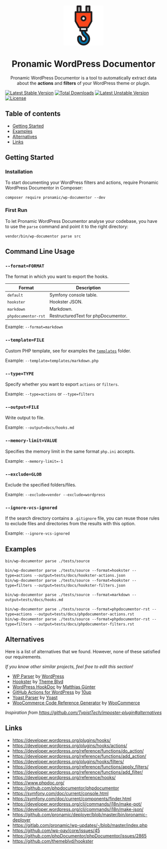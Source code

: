 <p align="center">
	<a href="https://github.com/pronamic/wp-documentor">
		<img src="logos/pronamic-wp-documentor.svgo-min.svg" alt="Pronamic WordPress Documentor" width="128" height="128">
	</a>
</p>

<h1 align="center">Pronamic WordPress Documentor</h3>

<p align="center">
	Pronamic WordPress Documentor is a tool to automatically extract data about the <strong>actions</strong> and <strong>filters</strong> of your WordPress theme or plugin.	
</p>

[![Latest Stable Version](https://poser.pugx.org/pronamic/wp-documentor/v)](//packagist.org/packages/pronamic/wp-documentor)
[![Total Downloads](https://poser.pugx.org/pronamic/wp-documentor/downloads)](//packagist.org/packages/pronamic/wp-documentor)
[![Latest Unstable Version](https://poser.pugx.org/pronamic/wp-documentor/v/unstable)](//packagist.org/packages/pronamic/wp-documentor)
[![License](https://poser.pugx.org/pronamic/wp-documentor/license)](//packagist.org/packages/pronamic/wp-documentor)

## Table of contents

- [Getting Started](#getting-started)
- [Examples](#examples)
- [Alternatives](#alternatives)
- [Links](#links)

## Getting Started

### Installation

To start documenting your WordPress filters and actions, require Pronamic WordPress Documentor in Composer:

```
composer require pronamic/wp-documentor --dev
```

### First Run

To let Pronamic WordPress Documentor analyse your codebase, you have to use the `parse` command and point it to the right directory:

```
vendor/bin/wp-documentor parse src
```

## Command Line Usage

### `--format=FORMAT`

The format in which you want to export the hooks.

| Format              | Description                         |
| ------------------- | ----------------------------------- |
| `default`           | Symfony console table.              |
| `hookster`          | Hookster JSON.                      |
| `markdown`          | Markdown.                           |
| `phpdocumentor-rst` | RestructuredText for phpDocumentor. |

Example: `--format=markdown`

### `--template=FILE`

Custom PHP template, see for examples the [`templates`](templates) folder.

Example: `--template=templates/markdown.php`

### `--type=TYPE`

Specify whether you want to export `actions` or `filters`.

Example: `--type=actions` or `--type=filters`

### `--output=FILE`

Write output to file.

Example: `--output=docs/hooks.md`

### `--memory-limit=VALUE`

Specifies the memory limit in the same format `php.ini` accepts.

Example: `--memory-limit=-1`

### `--exclude=GLOB`

Exclude the specified folders/files.

Example: `--exclude=vendor --exclude=wordpress`

### `--ignore-vcs-ignored`

If the search directory contains a `.gitignore` file, you can reuse those rules to exclude files and directories from the results with this option.

Example: `--ignore-vcs-ignored`

## Examples

```
bin/wp-documentor parse ./tests/source
```

```
bin/wp-documentor parse ./tests/source --format=hookster --type=actions --output=tests/docs/hookster-actions.json
bin/wp-documentor parse ./tests/source --format=hookster --type=filters --output=tests/docs/hookster-filters.json
```

```
bin/wp-documentor parse ./tests/source --format=markdown --output=tests/docs/hooks.md
```

```
bin/wp-documentor parse ./tests/source --format=phpdocumentor-rst --type=actions --output=tests/docs/phpdocumentor-actions.rst
bin/wp-documentor parse ./tests/source --format=phpdocumentor-rst --type=filters --output=tests/docs/phpdocumentor-filters.rst
```

## Alternatives

Here is a list of alternatives that we found. However, none of these satisfied our requirements.

*If you know other similar projects, feel free to edit this section!*

- [WP Parser](https://github.com/WordPress/phpdoc-parser) by [WordPress](https://github.com/WordPress)
- [Hookster](https://github.com/themeblvd/hookster) by [Theme Blvd](https://github.com/themeblvd)
- [WordPress HookDoc](https://github.com/matzeeable/wp-hookdoc) by [Matthias Günter](https://github.com/matzeeable)
- [GitHub Actions for WordPress](https://github.com/10up/actions-wordpress/blob/stable/hookdocs-workflow.md) by [10up](https://github.com/10up)
- [Yoast Parser](https://github.com/Yoast/code-documentation-extractor) by [Yoast](https://github.com/Yoast)
- [WooCommerce Code Reference Generator](https://github.com/woocommerce/code-reference) by [WooCommerce](https://github.com/woocommerce)

*Inspiration from https://github.com/TypistTech/imposter-plugin#alternatives*

## Links

- https://developer.wordpress.org/plugins/hooks/
- https://developer.wordpress.org/plugins/hooks/actions/
- https://developer.wordpress.org/reference/functions/do_action/
- https://developer.wordpress.org/reference/functions/add_action/
- https://developer.wordpress.org/plugins/hooks/filters/
- https://developer.wordpress.org/reference/functions/apply_filters/
- https://developer.wordpress.org/reference/functions/add_filter/
- https://developer.wordpress.org/reference/hooks/
- https://www.phpdoc.org/
- https://github.com/phpdocumentor/phpdocumentor
- https://symfony.com/doc/current/console.html
- https://symfony.com/doc/current/components/finder.html
- https://developer.wordpress.org/cli/commands/i18n/make-pot/
- https://developer.wordpress.org/cli/commands/i18n/make-json/
- https://github.com/pronamic/deployer/blob/master/bin/pronamic-deployer
- https://gitlab.com/pronamic/wp-updates/-/blob/master/index.php
- https://github.com/wp-pay/core/issues/45
- https://github.com/phpDocumentor/phpDocumentor/issues/2865
- https://github.com/themeblvd/hookster
